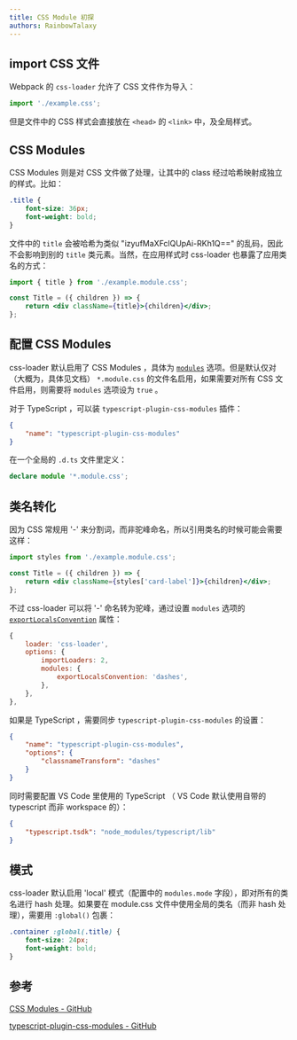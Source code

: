 ```yaml
---
title: CSS Module 初探
authors: RainbowTalaxy
---
```


## import CSS 文件

Webpack 的 `css-loader` 允许了 CSS 文件作为导入：

```js
import './example.css';
```

但是文件中的 CSS 样式会直接放在 `<head>` 的 `<link>` 中，及全局样式。

## CSS Modules

CSS Modules 则是对 CSS 文件做了处理，让其中的 class 经过哈希映射成独立的样式。比如：

```css title="./example.module.css"
.title {
    font-size: 36px;
    font-weight: bold;
}
```

文件中的 `title` 会被哈希为类似 "izyufMaXFclQUpAi-RKh1Q\=\=" 的乱码，因此不会影响到别的 `title` 类元素。当然，在应用样式时 css-loader 也暴露了应用类名的方式：

```jsx
import { title } from './example.module.css';

const Title = ({ children }) => {
    return <div className={title}>{children}</div>;
};
```

## 配置 CSS Modules

css-loader 默认启用了 CSS Modules ，具体为 [`modules`](https://github.com/webpack-contrib/css-loader#modules) 选项。但是默认仅对（大概为，具体见文档） `*.module.css` 的文件名启用，如果需要对所有 CSS 文件启用，则需要将 `modules` 选项设为 `true` 。

对于 TypeScript ，可以装 `typescript-plugin-css-modules` 插件：

```json title="tsconfig.json"
{
    "name": "typescript-plugin-css-modules"
}
```

在一个全局的 `.d.ts` 文件里定义：

```ts title="global.d.ts"
declare module '*.module.css';
```

## 类名转化

因为 CSS 常规用 '-' 来分割词，而非驼峰命名，所以引用类名的时候可能会需要这样：

```jsx
import styles from './example.module.css';

const Title = ({ children }) => {
    return <div className={styles['card-label']}>{children}</div>;
};
```

不过 css-loader 可以将 '-' 命名转为驼峰，通过设置 `modules` 选项的 [`exportLocalsConvention`](https://github.com/webpack-contrib/css-loader#exportlocalsconvention) 属性：

```js
{
    loader: 'css-loader',
    options: {
        importLoaders: 2,
        modules: {
            exportLocalsConvention: 'dashes',
        },
    },
},
```

如果是 TypeScript ，需要同步 `typescript-plugin-css-modules` 的设置：

```json title="tsconfig.json"
{
    "name": "typescript-plugin-css-modules",
    "options": {
        "classnameTransform": "dashes"
    }
}
```

同时需要配置 VS Code 里使用的 TypeScript （ VS Code 默认使用自带的 typescript 而非 workspace 的）：

```json title=".vscode/settings.json"
{
    "typescript.tsdk": "node_modules/typescript/lib"
}
```

## 模式

css-loader 默认启用 'local' 模式（配置中的 `modules.mode` 字段），即对所有的类名进行 hash 处理。如果要在 module.css 文件中使用全局的类名（而非 hash 处理），需要用 `:global()` 包裹：

```css
.container :global(.title) {
    font-size: 24px;
    font-weight: bold;
}
```

## 参考

[CSS Modules - GitHub](https://github.com/css-modules/css-modules)

[typescript-plugin-css-modules - GitHub](https://github.com/mrmckeb/typescript-plugin-css-modules)

